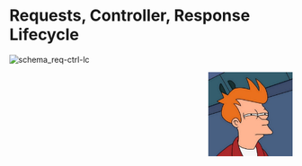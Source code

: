 # Requests, Controller, Response Lifecycle

![schema_req-ctrl-lc](http://symfony.com/doc/current/_images/request-flow.png)


<div style="float: right; width: 150px;">
<img src="../img/futuramaFry.jpg?raw=true" alt="Futurama Fry" />
</div>
